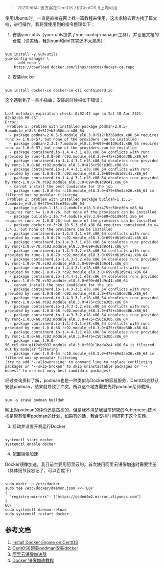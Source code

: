 > 20210504:
> 该方案在CentOS 7和CentOS 8上均可用

使用Ubuntu时，一直是直接在网上找一篇教程来使用，这次求稳去官方找了篇文档，进行操作，我将我使用到的指令整理如下：

1. 安装yum-utils（yum-utils提供了yun-config-manager工具），并设置文档的仓库（说实话，我对yum和dnf其实还不太熟悉）：

~~~ shell

yum install -y yum-utils
yum-config-manager \
    --add-repo \
    https://download.docker.com/linux/centos/docker-ce.repo

~~~

2. 安装docker

~~~

yum install docker-ce docker-ce-cli containerd.io

~~~

这个遇到到了一些小插曲，安装的时候报如下错误：

~~~

Last metadata expiration check: 0:02:47 ago on Sat 10 Apr 2021 02:02:50 PM CST.
Error: 
 Problem 1: problem with installed package podman-2.0.5-5.module_el8.3.0+512+b3b58dca.x86_64
  - package podman-2.0.5-5.module_el8.3.0+512+b3b58dca.x86_64 requires runc >= 1.0.0-57, but none of the providers can be installed
  - package podman-2.2.1-7.module_el8.3.0+699+d61d9c41.x86_64 requires runc >= 1.0.0-57, but none of the providers can be installed
  - package containerd.io-1.4.4-3.1.el8.x86_64 conflicts with runc provided by runc-1.0.0-68.rc92.module_el8.3.0+475+c50ce30b.x86_64
  - package containerd.io-1.4.4-3.1.el8.x86_64 obsoletes runc provided by runc-1.0.0-68.rc92.module_el8.3.0+475+c50ce30b.x86_64
  - package containerd.io-1.4.4-3.1.el8.x86_64 conflicts with runc provided by runc-1.0.0-70.rc92.module_el8.3.0+699+d61d9c41.x86_64
  - package containerd.io-1.4.4-3.1.el8.x86_64 obsoletes runc provided by runc-1.0.0-70.rc92.module_el8.3.0+699+d61d9c41.x86_64
  - cannot install the best candidate for the job
  - package runc-1.0.0-64.rc10.module_el8.3.0+479+69e2ae26.x86_64 is filtered out by modular filtering
 Problem 2: problem with installed package buildah-1.15.1-2.module_el8.3.0+475+c50ce30b.x86_64
  - package buildah-1.15.1-2.module_el8.3.0+475+c50ce30b.x86_64 requires runc >= 1.0.0-26, but none of the providers can be installed
  - package buildah-1.16.7-4.module_el8.3.0+699+d61d9c41.x86_64 requires runc >= 1.0.0-26, but none of the providers can be installed
  - package docker-ce-3:20.10.5-3.el8.x86_64 requires containerd.io >= 1.4.1, but none of the providers can be installed
  - package containerd.io-1.4.3-3.1.el8.x86_64 conflicts with runc provided by runc-1.0.0-70.rc92.module_el8.3.0+699+d61d9c41.x86_64
  - package containerd.io-1.4.3-3.1.el8.x86_64 obsoletes runc provided by runc-1.0.0-70.rc92.module_el8.3.0+699+d61d9c41.x86_64
  - package containerd.io-1.4.3-3.2.el8.x86_64 conflicts with runc provided by runc-1.0.0-70.rc92.module_el8.3.0+699+d61d9c41.x86_64
  - package containerd.io-1.4.3-3.2.el8.x86_64 obsoletes runc provided by runc-1.0.0-70.rc92.module_el8.3.0+699+d61d9c41.x86_64
  - package containerd.io-1.4.4-3.1.el8.x86_64 conflicts with runc provided by runc-1.0.0-70.rc92.module_el8.3.0+699+d61d9c41.x86_64
  - package containerd.io-1.4.4-3.1.el8.x86_64 obsoletes runc provided by runc-1.0.0-70.rc92.module_el8.3.0+699+d61d9c41.x86_64
  - cannot install the best candidate for the job
  - package containerd.io-1.4.3-3.1.el8.x86_64 conflicts with runc provided by runc-1.0.0-68.rc92.module_el8.3.0+475+c50ce30b.x86_64
  - package containerd.io-1.4.3-3.1.el8.x86_64 obsoletes runc provided by runc-1.0.0-68.rc92.module_el8.3.0+475+c50ce30b.x86_64
  - package containerd.io-1.4.3-3.2.el8.x86_64 conflicts with runc provided by runc-1.0.0-68.rc92.module_el8.3.0+475+c50ce30b.x86_64
  - package containerd.io-1.4.3-3.2.el8.x86_64 obsoletes runc provided by runc-1.0.0-68.rc92.module_el8.3.0+475+c50ce30b.x86_64
  - package containerd.io-1.4.4-3.1.el8.x86_64 conflicts with runc provided by runc-1.0.0-68.rc92.module_el8.3.0+475+c50ce30b.x86_64
  - package containerd.io-1.4.4-3.1.el8.x86_64 obsoletes runc provided by runc-1.0.0-68.rc92.module_el8.3.0+475+c50ce30b.x86_64
  - package runc-1.0.0-56.rc5.dev.git2abd837.module_el8.3.0+569+1bada2e4.x86_64 is filtered out by modular filtering
  - package runc-1.0.0-64.rc10.module_el8.3.0+479+69e2ae26.x86_64 is filtered out by modular filtering
(try to add '--allowerasing' to command line to replace conflicting packages or '--skip-broken' to skip uninstallable packages or '--nobest' to use not only best candidate packages)

~~~

经过查询资料了解，podman也是一种类似与Docker的容器服务，CentOS会默认安装podman，结果就导致了冲突，所以这个地方需要先将podman给卸载掉。

~~~

yum -y erase podman buildah

~~~

网上对podman的评价还是蛮高的，但是我不清楚我目前研究的Kubernetes技术栈是否有使用podman的计划，如果有的话，我会安排时间研究下这个东西。

3. 启动并设置开机运行Docker

~~~

systemctl start docker
systemctl enable docker

~~~

4. 配置镜像加速

Docker镜像加速，我目前主要用阿里云的。首次使用阿里云镜像加速时需要注册（具体细节我忘记了，可以百度下）

~~~

sudo mkdir -p /etc/docker
sudo tee /etc/docker/daemon.json <<-'EOF'
{
  "registry-mirrors": ["https://coded9m2.mirror.aliyuncs.com"]
}
EOF
sudo systemctl daemon-reload
sudo systemctl restart docker

~~~

## 参考文档

1. [Install Docker Engine on CentOS](https://docs.docker.com/engine/install/centos/)
2. [CentOS8卸载podman安装docker](https://www.wyr.me/post/679)
3. [阿里云镜像加速器](https://cr.console.aliyun.com/cn-hangzhou/instances/mirrors)
4. [Docker 镜像加速教程](https://www.runoob.com/docker/docker-mirror-acceleration.html)